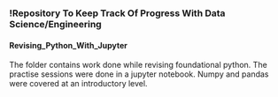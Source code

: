 ### !Repository To Keep Track Of Progress With Data Science/Engineering

#### Revising_Python_With_Jupyter
The folder contains work done while revising foundational python. The practise
sessions were done in a jupyter notebook. Numpy and pandas were covered at an 
introductory level.

```diff

```
